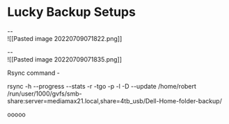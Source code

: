 
# Lucky Backup Setups



--  
![[Pasted image 20220709071822.png]]  
  
  
--  
![[Pasted image 20220709071835.png]]  
  
  
Rsync command -  
  
rsync -h --progress --stats -r -tgo -p -l -D --update /home/robert /run/user/1000/gvfs/smb-share:server=mediamax21.local,share=4tb_usb/Dell-Home-folder-backup/  
  
  
ooooo